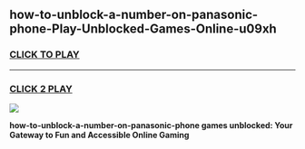 
## how-to-unblock-a-number-on-panasonic-phone-Play-Unblocked-Games-Online-u09xh
<h3>
<a href="https://premium76.site?title=how-to-unblock-a-number-on-panasonic-phone&ref=25A">CLICK TO PLAY</a></h3>
<hr>

<h3>
<a href="https://premium76.site?title=how-to-unblock-a-number-on-panasonic-phone&ref=25A">CLICK 2 PLAY</a>
  
</h3>

<a href="https://premium76.site?title=how-to-unblock-a-number-on-panasonic-phone&ref=25A"><img src="https://clearcache.store/games.png"></a>


**how-to-unblock-a-number-on-panasonic-phone games unblocked: Your Gateway to Fun and Accessible Online Gaming**
